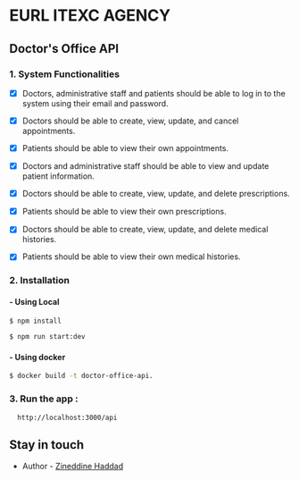 # EURL ITEXC AGENCY
## Doctor's Office API


### 1. System Functionalities


- [x] Doctors, administrative staff and patients should be able to log in to the system using their email and password.

- [x] Doctors should be able to create, view, update, and cancel appointments.
  
- [x] Patients should be able to view their own appointments.
  
- [x] Doctors and administrative staff should be able to view and update patient information.
  
- [x] Doctors should be able to create, view, update, and delete prescriptions.
  
- [x] Patients should be able to view their own prescriptions.

- [x] Doctors should be able to create, view, update, and delete medical histories.
  
- [x] Patients should be able to view their own medical histories. 

### 2. Installation

#### - Using Local
```bash
$ npm install
```

```bash
$ npm run start:dev
```
#### - Using docker

```bash
$ docker build -t doctor-office-api.
```

### 3. Run the app : 
```
  http://localhost:3000/api
```
## Stay in touch

- Author - [Zineddine Haddad](https://zineddine.me)